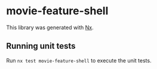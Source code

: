 # movie-feature-shell

This library was generated with [Nx](https://nx.dev).

## Running unit tests

Run `nx test movie-feature-shell` to execute the unit tests.
